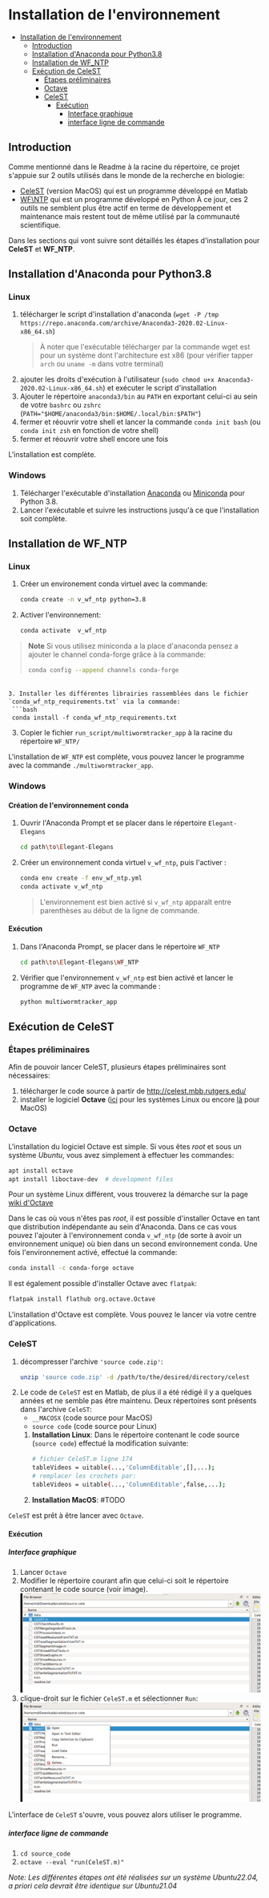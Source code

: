 # Installation de l'environnement

- [Installation de l'environnement](#installation-de-lenvironnement)
  - [Introduction](#introduction)
  - [Installation d'Anaconda pour Python3.8](#installation-danaconda-pour-python38)
  - [Installation de WF_NTP](#installation-de-wf_ntp)
  - [Exécution de CeleST](#exécution-de-celest)
    - [Étapes préliminaires](#étapes-préliminaires)
    - [Octave](#octave)
    - [CeleST](#celest)
      - [Exécution](#exécution)
        - [Interface graphique](#interface-graphique)
        - [interface ligne de commande](#interface-ligne-de-commande)

## Introduction
Comme mentionné dans le Readme à la racine du répertoire, ce projet s'appuie sur 2 outils utilisés dans le monde de la recherche en biologie:
* [CeleST](https://dcs-lcsr.github.io/CeleST/) (version MacOS) qui est un programme développé en Matlab
* [WF\NTP](https://github.com/impact27/WF_NTP) qui est un programme développé en Python
À ce jour, ces 2 outils ne semblent plus être actif en terme de développement et maintenance mais restent tout de même utilisé par la communauté scientifique.

Dans les sections qui vont suivre sont détaillés les étapes d'installation pour **CeleST** et **WF\_NTP**.


## Installation d'Anaconda pour Python3.8

### Linux
1. télécharger le script d'installation d'anaconda (`wget -P /tmp https://repo.anaconda.com/archive/Anaconda3-2020.02-Linux-x86_64.sh`)
   > À noter que l'exécutable télécharger par la commande wget est pour un système dont l'architecture est x86 (pour vérifier tapper `arch` ou `uname -m` dans votre terminal)
2. ajouter les droits d'exécution à l'utilisateur (`sudo chmod u+x Anaconda3-2020.02-Linux-x86_64.sh`) et exécuter le script d'installation
3. Ajouter le répertoire `anaconda3/bin` au `PATH` en exportant celui-ci au sein de votre `bashrc` ou `zshrc` (`PATH="$HOME/anaconda3/bin:$HOME/.local/bin:$PATH"`)
4. fermer et réouvrir votre shell et lancer la commande `conda init bash` (ou `conda init zsh` en fonction de votre shell)
5. fermer et réouvrir votre shell encore une fois

L'installation est complète.

### Windows
1. Télécharger l'exécutable d'installation [Anaconda](https://www.anaconda.com/products/distribution) ou [Miniconda](https://docs.conda.io/en/latest/miniconda.html) pour Python 3.8.
2. Lancer l'exécutable et suivre les instructions jusqu'à ce que l'installation soit complète.

## Installation de WF_NTP

### Linux
1. Créer un environement conda virtuel avec la commande:
   ```bash
   conda create -n v_wf_ntp python=3.8
   ```
2. Activer l'environnement:
   ```bash
   conda activate  v_wf_ntp
   ```
> **Note**
> Si vous utilisez miniconda a la place d'anaconda pensez a ajouter le channel conda-forge grâce à la commande:
> ```bash
> conda config --append channels conda-forge
  ```

3. Installer les différentes librairies rassemblées dans le fichier `conda_wf_ntp_requirements.txt` via la commande:
   ```bash
   conda install -f conda_wf_ntp_requirements.txt
   ```
3. Copier le fichier `run_script/multiwormtracker_app` à la racine du répertoire `WF_NTP/`

L'installation de `WF_NTP` est complète, vous pouvez lancer le programme avec la commande `./multiwormtracker_app`.

### Windows

#### Création de l'environnement conda
1. Ouvrir l'Anaconda Prompt et se placer dans le répertoire `Elegant-Elegans`
   ```bash
   cd path\to\Elegant-Elegans
   ```
2. Créer un environnement conda virtuel `v_wf_ntp`, puis l'activer :
   ```bash
   conda env create -f env_wf_ntp.yml
   conda activate v_wf_ntp
   ```
   > L'environnement est bien activé si `v_wf_ntp` apparaît entre parenthèses au début de la ligne de commande.

#### Exécution
1. Dans l'Anaconda Prompt, se placer dans le répertoire `WF_NTP`
   ```bash
   cd path\to\Elegant-Elegans\WF_NTP
   ```
2. Vérifier que l'environnement `v_wf_ntp` est bien activé et lancer le programme de `WF_NTP` avec la commande :
   ```bash
   python multiwormtracker_app
   ```

## Exécution de CeleST
### Étapes préliminaires
Afin de pouvoir lancer CeleST, plusieurs étapes préliminaires sont nécessaires:
1. télécharger le code source à partir de http://celest.mbb.rutgers.edu/
2. installer le logiciel **Octave** ([ici](https://wiki.octave.org/Octave_for_GNU/Linux) pour les systèmes Linux ou encore [là](https://wiki.octave.org/Octave_for_macOS) pour MacOS)

### Octave
L'installation du logiciel Octave est simple.
Si vous êtes *root* et sous un système *Ubuntu*, vous avez simplement à effectuer les commandes:
```bash
apt install octave
apt install liboctave-dev  # development files
```
Pour un système Linux différent, vous trouverez la démarche sur la page [wiki d'Octave](https://wiki.octave.org/Octave_for_GNU/Linux)

Dans le cas où vous n'êtes pas *root*, il est possible d'installer Octave en tant que distribution indépendante au sein d'Anaconda.
Dans ce cas vous pouvez l'ajouter à l'environnement conda `v_wf_ntp`  (de sorte à avoir un environnement unique) où bien dans un second environnement conda.
Une fois l'environnement activé, effectué la commande:
```bash
conda install -c conda-forge octave
```
Il est également possible d'installer Octave avec `flatpak`:
```bash
flatpak install flathub org.octave.Octave
```

L'installation d'Octave est complète. Vous pouvez le lancer via votre centre d'applications.

### CeleST
1. décompresser l'archive `'source code.zip'`:
   ```bash
   unzip 'source code.zip' -d /path/to/the/desired/directory/celest
   ```
2. Le code de `CeleST` est en Matlab, de plus il a été rédigé il y a quelques années et ne semble pas être maintenu. Deux répertoires sont présents dans l'archive `CeleST`:
   *  `__MACOSX` (code source pour MacOS)
   *  `source code` (code source pour Linux)
   1. **Installation Linux**: Dans le répertoire contenant le code source (`source code`) effectué la modification suivante:
      ```bash
      # fichier CeleST.m ligne 174
      tableVideos = uitable(...,'ColumnEditable',[],...);
      # remplacer les crochets par:
      tableVideos = uitable(...,'ColumnEditable',false,...);
      ```
   2. **Installation MacOS**: #TODO

`CeleST` est prêt à être lancer avec `Octave`.

#### Exécution

##### Interface graphique

1. Lancer `Octave`
2. Modifier le répertoire courant afin que celui-ci soit le répertoire contenant le code source (voir image).
![octave change directory](.assets/octave_change_directory.png)
3. clique-droit sur le fichier `CeleST.m` et sélectionner `Run`:
![CeleST run selection](.assets/CeleST_m_run_selection.png)

L'interface de `CeleST` s'ouvre, vous pouvez alors utiliser le programme.

##### interface ligne de commande

1. `cd source_code`
2. `octave --eval "run(CeleST.m)"`

*Note: Les différentes étapes ont été réalisées sur un système Ubuntu22.04, a priori cela devrait être identique sur Ubuntu21.04*
